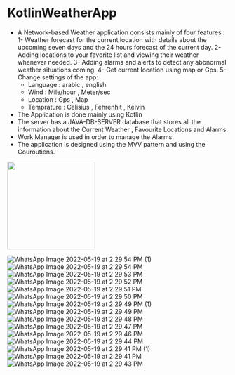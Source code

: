 # KotlinWeatherApp

* A Network-based Weather application consists mainly of four features :
1- Weather forecast for the current location with details about the upcoming seven days and the 24 hours forecast of the current day.
2- Adding locations to your favorite list and viewing their weather whenever needed.
3- Adding alarms and alerts to detect any abbnormal weather situations coming.
4- Get current location using map or Gps.
5- Change settings of the app:
   - Language : arabic , english
   - Wind : Mile/hour , Meter/sec
   - Location : Gps , Map
   - Temprature : Celisius , Fehrenhit , Kelvin
* The Application is done mainly using Kotlin
* The server has a JAVA-DB-SERVER database that stores all the information about the Current Weather , Favourite Locations and Alarms.
* Work Manager is used in order to manage the Alarms. 
* The application is designed using the MVV pattern and using the Couroutiens.'

<img src="[WhatsApp Image 2022-05-19 at 2 29 55 PM](https://user-images.githubusercontent.com/97159439/169294582-ff838def-6c72-44f0-a4a6-c0afac96a7a5.jpeg)" width="200" height="200">

![WhatsApp Image 2022-05-19 at 2 29 54 PM (1)](https://user-images.githubusercontent.com/97159439/169294590-ca3daa8f-a0d3-4c1a-a9c0-6b5ad66c8ec5.jpeg)
![WhatsApp Image 2022-05-19 at 2 29 54 PM](https://user-images.githubusercontent.com/97159439/169294596-0db4507f-a85a-49b6-8b30-ce08546cc3f0.jpeg)
![WhatsApp Image 2022-05-19 at 2 29 53 PM](https://user-images.githubusercontent.com/97159439/169294601-6cfb6188-8601-4619-9532-a46d073df10a.jpeg)
![WhatsApp Image 2022-05-19 at 2 29 52 PM](https://user-images.githubusercontent.com/97159439/169294603-ebb03b9c-7ec1-4089-9c59-61d100851bba.jpeg)
![WhatsApp Image 2022-05-19 at 2 29 51 PM](https://user-images.githubusercontent.com/97159439/169294612-411f8732-1d7b-4115-bb52-6c607139a60b.jpeg)
![WhatsApp Image 2022-05-19 at 2 29 50 PM](https://user-images.githubusercontent.com/97159439/169294616-2ec7296f-6eba-4f6f-9d5c-91bacba20b82.jpeg)
![WhatsApp Image 2022-05-19 at 2 29 49 PM (1)](https://user-images.githubusercontent.com/97159439/169294618-898b3450-7309-4371-a5a5-3f801e3414f9.jpeg)
![WhatsApp Image 2022-05-19 at 2 29 49 PM](https://user-images.githubusercontent.com/97159439/169294621-93676ca9-2cfc-48cc-a4f9-4d4a33c328b6.jpeg)
![WhatsApp Image 2022-05-19 at 2 29 48 PM](https://user-images.githubusercontent.com/97159439/169294623-ffc93fb9-735a-4132-935b-18141c73b24b.jpeg)
![WhatsApp Image 2022-05-19 at 2 29 47 PM](https://user-images.githubusercontent.com/97159439/169294632-0d26d986-057f-41fd-83bb-e6424c6cf0d2.jpeg)
![WhatsApp Image 2022-05-19 at 2 29 46 PM](https://user-images.githubusercontent.com/97159439/169294638-b1e8c4fd-f381-4127-8e44-876639de7e2c.jpeg)
![WhatsApp Image 2022-05-19 at 2 29 44 PM](https://user-images.githubusercontent.com/97159439/169294642-c2c1426c-d42b-4712-a745-0f02e0825e4f.jpeg)
![WhatsApp Image 2022-05-19 at 2 29 41 PM (1)](https://user-images.githubusercontent.com/97159439/169294647-dfcbbdad-3834-44ef-b826-2f125047e935.jpeg)
![WhatsApp Image 2022-05-19 at 2 29 41 PM](https://user-images.githubusercontent.com/97159439/169294655-0aeb6b7a-6181-4f32-9de5-5fffaefacb5f.jpeg)
![WhatsApp Image 2022-05-19 at 2 29 43 PM](https://user-images.githubusercontent.com/97159439/169294659-de2a25e7-5635-4fd3-9759-24a24c97fa23.jpeg)
